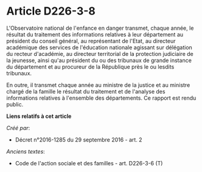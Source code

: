# Article D226-3-8

L'Observatoire national de l'enfance en danger transmet, chaque année, le résultat du traitement des informations relatives à
leur département au président du conseil général, au représentant de l'Etat, au     directeur académique des services de
l'éducation nationale agissant sur délégation du recteur d'académie, au directeur territorial de la protection judiciaire de
la jeunesse, ainsi qu'au président du ou des tribunaux de grande instance du département et au procureur de la République
près le ou lesdits tribunaux.

En outre, il transmet chaque année au ministre de la justice et au ministre chargé de la famille le résultat du traitement et
de l'analyse des informations relatives à l'ensemble des départements. Ce rapport est rendu public.

**Liens relatifs à cet article**

_Créé par_:

  - Décret n°2016-1285 du 29 septembre 2016 - art. 2

_Anciens textes_:

  - Code de l'action sociale et des familles - art. D226-3-6 (T)
